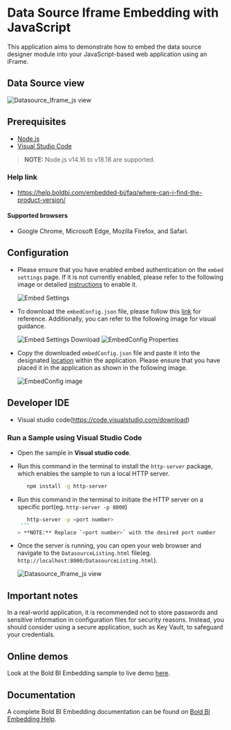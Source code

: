 # Data Source Iframe Embedding with JavaScript

  This application aims to demonstrate how to embed the data source designer module into your JavaScript-based web application using an iFrame.
  
## Data Source view

 ![Datasource_Iframe_js view](https://github.com/boldbi/iframe-datasource-javascript-sample/assets/129486688/93584224-edee-4482-b569-b4e6cd81de4f)

## Prerequisites

* [Node.js](https://nodejs.org/en/)
* [Visual Studio Code](https://code.visualstudio.com/download)

 > **NOTE:** Node.js v14.16 to v18.18 are supported.

### Help link

* <https://help.boldbi.com/embedded-bi/faq/where-can-i-find-the-product-version/>

#### Supported browsers
  
* Google Chrome, Microsoft Edge, Mozilla Firefox, and Safari.

## Configuration

* Please ensure that you have enabled embed authentication on the `embed settings` page. If it is not currently enabled, please refer to the following image or detailed [instructions](https://help.boldbi.com/site-administration/embed-settings/#get-embed-secret-code) to enable it.

    ![Embed Settings](https://github.com/boldbi/aspnet-core-sample/assets/91586758/b3a81978-9eb4-42b2-92bb-d1e2735ab007)

* To download the `embedConfig.json` file, please follow this [link](https://help.boldbi.com/site-administration/embed-settings/#get-embed-configuration-file) for reference. Additionally, you can refer to the following image for visual guidance.

    ![Embed Settings Download](https://github.com/boldbi/aspnet-core-sample/assets/91586758/d27d4cfc-6a3e-4c34-975e-f5f22dea6172)
    ![EmbedConfig Properties](https://github.com/boldbi/aspnet-core-sample/assets/91586758/d6ce925a-0d4c-45d2-817e-24d6d59e0d63)

* Copy the downloaded `embedConfig.json` file and paste it into the designated [location](https://github.com/boldbi/iframe-datasource-javascript-sample/tree/master) within the application. Please ensure that you have placed it in the application as shown in the following image.
  
    ![EmbedConfig image](https://github.com/bold-bi/embedded-bi-samples/assets/129486688/e7c59dc4-4dfe-4495-a396-b7c21fafc6ff)

## Developer IDE

* Visual studio code(<https://code.visualstudio.com/download>)
  
### Run a Sample using Visual Studio Code

* Open the sample in **Visual studio code**.

* Run this command in the terminal to install the `http-server` package, which enables the sample to run a local HTTP server.

     ```bash
        npm install -g http-server
     ```

* Run this command in the terminal to initiate the HTTP server on a specific port(eg. `http-server -p 8000`)

     ```bash
        http-server -p <port number>
      ```
     > **NOTE:** Replace `<port number>` with the desired port number

* Once the server is running, you can open your web browser and navigate to the `DatasourceListing.html` file(eg. `http://localhost:8000/DatasourceListing.html`).

   ![Datasource_Iframe_js view](https://github.com/boldbi/iframe-datasource-javascript-sample/assets/129486688/93584224-edee-4482-b569-b4e6cd81de4f)

## Important notes

In a real-world application, it is recommended not to store passwords and sensitive information in configuration files for security reasons. Instead, you should consider using a secure application, such as Key Vault, to safeguard your credentials.

## Online demos

Look at the Bold BI Embedding sample to live demo [here](https://samples.boldbi.com/embed).

## Documentation

A complete Bold BI Embedding documentation can be found on [Bold BI Embedding Help](https://help.boldbi.com/embedding-options/iframe-embedding/).
